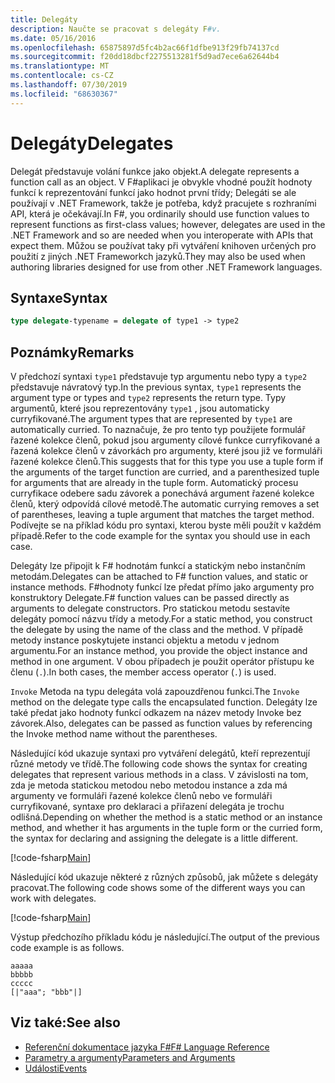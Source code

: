```yaml
---
title: Delegáty
description: Naučte se pracovat s delegáty F#v.
ms.date: 05/16/2016
ms.openlocfilehash: 65875897d5fc4b2ac66f1dfbe913f29fb74137cd
ms.sourcegitcommit: f20dd18dbcf2275513281f5d9ad7ece6a62644b4
ms.translationtype: MT
ms.contentlocale: cs-CZ
ms.lasthandoff: 07/30/2019
ms.locfileid: "68630367"
---
```

# <a name="delegates"></a><span data-ttu-id="b8fca-103">Delegáty</span><span class="sxs-lookup"><span data-stu-id="b8fca-103">Delegates</span></span>

<span data-ttu-id="b8fca-104">Delegát představuje volání funkce jako objekt.</span><span class="sxs-lookup"><span data-stu-id="b8fca-104">A delegate represents a function call as an object.</span></span> <span data-ttu-id="b8fca-105">V F#aplikaci je obvykle vhodné použít hodnoty funkcí k reprezentování funkcí jako hodnot první třídy; Delegáti se ale používají v .NET Framework, takže je potřeba, když pracujete s rozhraními API, která je očekávají.</span><span class="sxs-lookup"><span data-stu-id="b8fca-105">In F#, you ordinarily should use function values to represent functions as first-class values; however, delegates are used in the .NET Framework and so are needed when you interoperate with APIs that expect them.</span></span> <span data-ttu-id="b8fca-106">Můžou se používat taky při vytváření knihoven určených pro použití z jiných .NET Frameworkch jazyků.</span><span class="sxs-lookup"><span data-stu-id="b8fca-106">They may also be used when authoring libraries designed for use from other .NET Framework languages.</span></span>

## <a name="syntax"></a><span data-ttu-id="b8fca-107">Syntaxe</span><span class="sxs-lookup"><span data-stu-id="b8fca-107">Syntax</span></span>

```fsharp
type delegate-typename = delegate of type1 -> type2
```

## <a name="remarks"></a><span data-ttu-id="b8fca-108">Poznámky</span><span class="sxs-lookup"><span data-stu-id="b8fca-108">Remarks</span></span>

<span data-ttu-id="b8fca-109">V předchozí syntaxi `type1` představuje typ argumentu nebo typy a `type2` představuje návratový typ.</span><span class="sxs-lookup"><span data-stu-id="b8fca-109">In the previous syntax, `type1` represents the argument type or types and `type2` represents the return type.</span></span> <span data-ttu-id="b8fca-110">Typy argumentů, které jsou reprezentovány `type1` , jsou automaticky curryfikované.</span><span class="sxs-lookup"><span data-stu-id="b8fca-110">The argument types that are represented by `type1` are automatically curried.</span></span> <span data-ttu-id="b8fca-111">To naznačuje, že pro tento typ použijete formulář řazené kolekce členů, pokud jsou argumenty cílové funkce curryfikované a řazená kolekce členů v závorkách pro argumenty, které jsou již ve formuláři řazené kolekce členů.</span><span class="sxs-lookup"><span data-stu-id="b8fca-111">This suggests that for this type you use a tuple form if the arguments of the target function are curried, and a parenthesized tuple for arguments that are already in the tuple form.</span></span> <span data-ttu-id="b8fca-112">Automatický procesu curryfikace odebere sadu závorek a ponechává argument řazené kolekce členů, který odpovídá cílové metodě.</span><span class="sxs-lookup"><span data-stu-id="b8fca-112">The automatic currying removes a set of parentheses, leaving a tuple argument that matches the target method.</span></span> <span data-ttu-id="b8fca-113">Podívejte se na příklad kódu pro syntaxi, kterou byste měli použít v každém případě.</span><span class="sxs-lookup"><span data-stu-id="b8fca-113">Refer to the code example for the syntax you should use in each case.</span></span>

<span data-ttu-id="b8fca-114">Delegáty lze připojit k F# hodnotám funkcí a statickým nebo instančním metodám.</span><span class="sxs-lookup"><span data-stu-id="b8fca-114">Delegates can be attached to F# function values, and static or instance methods.</span></span> <span data-ttu-id="b8fca-115">F#hodnoty funkcí lze předat přímo jako argumenty pro konstruktory Delegate.</span><span class="sxs-lookup"><span data-stu-id="b8fca-115">F# function values can be passed directly as arguments to delegate constructors.</span></span> <span data-ttu-id="b8fca-116">Pro statickou metodu sestavíte delegáty pomocí názvu třídy a metody.</span><span class="sxs-lookup"><span data-stu-id="b8fca-116">For a static method, you construct the delegate by using the name of the class and the method.</span></span> <span data-ttu-id="b8fca-117">V případě metody instance poskytujete instanci objektu a metodu v jednom argumentu.</span><span class="sxs-lookup"><span data-stu-id="b8fca-117">For an instance method, you provide the object instance and method in one argument.</span></span> <span data-ttu-id="b8fca-118">V obou případech je použit operátor přístupu ke členu (`.`).</span><span class="sxs-lookup"><span data-stu-id="b8fca-118">In both cases, the member access operator (`.`) is used.</span></span>

<span data-ttu-id="b8fca-119">`Invoke` Metoda na typu delegáta volá zapouzdřenou funkci.</span><span class="sxs-lookup"><span data-stu-id="b8fca-119">The `Invoke` method on the delegate type calls the encapsulated function.</span></span> <span data-ttu-id="b8fca-120">Delegáty lze také předat jako hodnoty funkcí odkazem na název metody Invoke bez závorek.</span><span class="sxs-lookup"><span data-stu-id="b8fca-120">Also, delegates can be passed as function values by referencing the Invoke method name without the parentheses.</span></span>

<span data-ttu-id="b8fca-121">Následující kód ukazuje syntaxi pro vytváření delegátů, kteří reprezentují různé metody ve třídě.</span><span class="sxs-lookup"><span data-stu-id="b8fca-121">The following code shows the syntax for creating delegates that represent various methods in a class.</span></span> <span data-ttu-id="b8fca-122">V závislosti na tom, zda je metoda statickou metodou nebo metodou instance a zda má argumenty ve formuláři řazené kolekce členů nebo ve formuláři curryfikované, syntaxe pro deklaraci a přiřazení delegáta je trochu odlišná.</span><span class="sxs-lookup"><span data-stu-id="b8fca-122">Depending on whether the method is a static method or an instance method, and whether it has arguments in the tuple form or the curried form, the syntax for declaring and assigning the delegate is a little different.</span></span>

[!code-fsharp[Main](~/samples/snippets/fsharp/lang-ref-2/snippet4201.fs)]

<span data-ttu-id="b8fca-123">Následující kód ukazuje některé z různých způsobů, jak můžete s delegáty pracovat.</span><span class="sxs-lookup"><span data-stu-id="b8fca-123">The following code shows some of the different ways you can work with delegates.</span></span>

[!code-fsharp[Main](~/samples/snippets/fsharp/lang-ref-2/snippet4202.fs)]

<span data-ttu-id="b8fca-124">Výstup předchozího příkladu kódu je následující.</span><span class="sxs-lookup"><span data-stu-id="b8fca-124">The output of the previous code example is as follows.</span></span>

```console
aaaaa
bbbbb
ccccc
[|"aaa"; "bbb"|]
```

## <a name="see-also"></a><span data-ttu-id="b8fca-125">Viz také:</span><span class="sxs-lookup"><span data-stu-id="b8fca-125">See also</span></span>

- [<span data-ttu-id="b8fca-126">Referenční dokumentace jazyka F#</span><span class="sxs-lookup"><span data-stu-id="b8fca-126">F# Language Reference</span></span>](index.md)
- [<span data-ttu-id="b8fca-127">Parametry a argumenty</span><span class="sxs-lookup"><span data-stu-id="b8fca-127">Parameters and Arguments</span></span>](parameters-and-arguments.md)
- [<span data-ttu-id="b8fca-128">Události</span><span class="sxs-lookup"><span data-stu-id="b8fca-128">Events</span></span>](./members/events.md)
